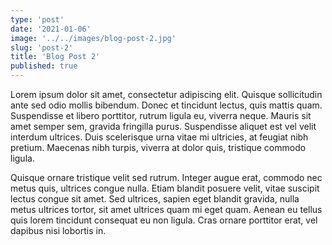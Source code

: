 ```yaml
---
type: 'post'
date: '2021-01-06'
image: '../../images/blog-post-2.jpg'
slug: 'post-2'
title: 'Blog Post 2'
published: true
---
```


Lorem ipsum dolor sit amet, consectetur adipiscing elit. Quisque sollicitudin ante sed odio mollis bibendum. Donec et tincidunt lectus, quis mattis quam. Suspendisse et libero porttitor, rutrum ligula eu, viverra neque. Mauris sit amet semper sem, gravida fringilla purus. Suspendisse aliquet est vel velit interdum ultrices. Duis scelerisque urna vitae mi ultricies, at feugiat nibh pretium. Maecenas nibh turpis, viverra at dolor quis, tristique commodo ligula.

Quisque ornare tristique velit sed rutrum. Integer augue erat, commodo nec metus quis, ultrices congue nulla. Etiam blandit posuere velit, vitae suscipit lectus congue sit amet. Sed ultrices, sapien eget blandit gravida, nulla metus ultrices tortor, sit amet ultrices quam mi eget quam. Aenean eu tellus quis lorem tincidunt consequat eu non ligula. Cras ornare porttitor erat, vel dapibus nisi lobortis in.
